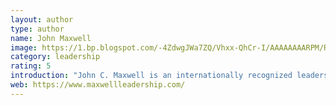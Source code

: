 ```yaml
---
layout: author
type: author
name: John Maxwell
image: https://1.bp.blogspot.com/-4ZdwgJWa7ZQ/Vhxx-QhCr-I/AAAAAAAARPM/R95_xNAqfl4/s320/DSC_8362w.jpg
category: leadership
rating: 5
introduction: "John C. Maxwell is an internationally recognized leadership expert, speaker, coach, and author who has sold over 19 million books. Dr. Maxwell is the founder of EQUIP and the John Maxwell Company, organizations that have trained more than 5 million leaders worldwide. Every year he speaks to Fortune 500 companies, international government leaders, and organizations as diverse as the United States Military Academy at West Point, the National Football League, and the United Nations. A New York Times, Wall Street Journal, and Business Week best-selling author, Maxwell has written three books which have each sold more than one million copies: The 21 Irrefutable Laws of Leadership, Developing the Leader Within You, and The 21 Indispensable Qualities of a Leader. You can find him at JohnMaxwell.com and follow him at Twitter.com/JohnCMaxwell."
web: https://www.maxwellleadership.com/
---
```

